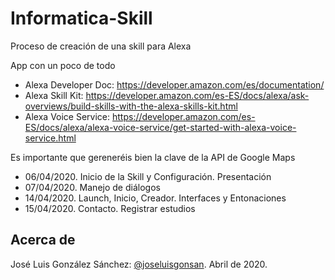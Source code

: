# Informatica-Skill
Proceso de creación de una skill para Alexa

App con un poco de todo
* Alexa Developer Doc: https://developer.amazon.com/es/documentation/
* Alexa Skill Kit: https://developer.amazon.com/es-ES/docs/alexa/ask-overviews/build-skills-with-the-alexa-skills-kit.html
* Alexa Voice Service: https://developer.amazon.com/es-ES/docs/alexa/alexa-voice-service/get-started-with-alexa-voice-service.html

Es importante que gereneréis bien la clave de la API de Google Maps

* 06/04/2020. Inicio de la Skill y Configuración. Presentación
* 07/04/2020. Manejo de diálogos
* 14/04/2020. Launch, Inicio, Creador. Interfaces y Entonaciones
* 15/04/2020. Contacto. Registrar estudios


## Acerca de
José Luis González Sánchez: [@joseluisgonsan](https://twitter.com/joseluisgonsan). Abril de 2020.